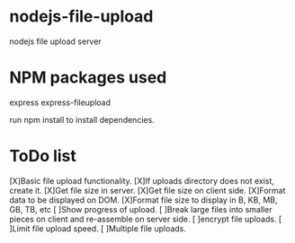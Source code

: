 # nodejs-file-upload
nodejs file upload server

# NPM packages used
express
express-fileupload

run npm install to install dependencies.

# ToDo list
[X]Basic file upload functionality.
[X]If uploads directory does not exist, create it.
[X]Get file size in server.
[X]Get file size on client side.
[X]Format data to be displayed on DOM.
[X]Format file size to display in B, KB, MB, GB, TB, etc
[ ]Show progress of upload.
[ ]Break large files into smaller pieces on client and re-assemble on server side.
[ ]encrypt file uploads.
[ ]Limit file upload speed.
[ ]Multiple file uploads.